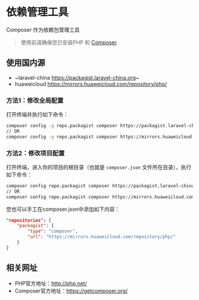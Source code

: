 # 依赖管理工具

Composer 作为依赖包管理工具

> 使用前请确保您已安装PHP 和 [Composer](https://getcomposer.org/download/)

## 使用国内源

- ~laravel-china https://packagist.laravel-china.org~
- huaweicloud https://mirrors.huaweicloud.com/repository/php/

### 方法1：修改全局配置

打开终端并执行如下命令：

```bash
composer config -g repo.packagist composer https://packagist.laravel-china.org
// OR
composer config -g repo.packagist composer https://mirrors.huaweicloud.com/repository/php/
```

### 方法2：修改项目配置

打开终端，进入你的项目的根目录（也就是 `composer.json` 文件所在目录），执行如下命令：

```bash
composer config repo.packagist composer https://packagist.laravel-china.org
// OR
composer config repo.packagist composer https://mirrors.huaweicloud.com/repository/php/
```

您也可以手工在composer.json中添加如下内容：

```json
"repositories": {
    "packagist": {
        "type": "composer",
        "url": "https://mirrors.huaweicloud.com/repository/php/"
    }
}
```

## 相关网址

- PHP官方地址：http://php.net/
- Composer官方地址：https://getcomposer.org/
